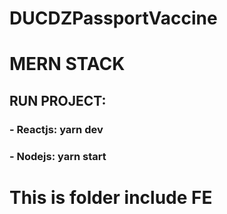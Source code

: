 # DUCDZPassportVaccine
# MERN STACK
## RUN PROJECT: 
### - Reactjs: yarn dev
### - Nodejs: yarn start

# This is folder include FE
